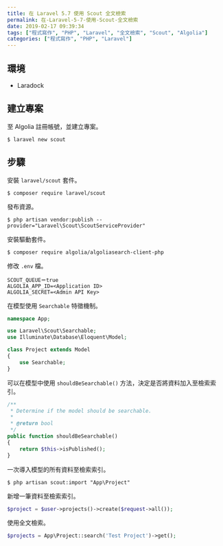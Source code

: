 ```yaml
---
title: 在 Laravel 5.7 使用 Scout 全文檢索
permalink: 在-Laravel-5-7-使用-Scout-全文檢索
date: 2019-02-17 09:39:34
tags: ["程式寫作", "PHP", "Laravel", "全文檢索", "Scout", "Algolia"]
categories: ["程式寫作", "PHP", "Laravel"]
---
```


## 環境
- Laradock

## 建立專案
至 Algolia 註冊帳號，並建立專案。
```
$ laravel new scout
```

## 步驟
安裝 `laravel/scout` 套件。
```
$ composer require laravel/scout
```

發布資源。
```
$ php artisan vendor:publish --provider="Laravel\Scout\ScoutServiceProvider"
```

安裝驅動套件。
```
$ composer require algolia/algoliasearch-client-php
```

修改 `.env` 檔。
```
SCOUT_QUEUE＝true
ALGOLIA_APP_ID=<Application ID>
ALGOLIA_SECRET=<Admin API Key>
```

在模型使用 `Searchable` 特徵機制。
```PHP
namespace App;

use Laravel\Scout\Searchable;
use Illuminate\Database\Eloquent\Model;

class Project extends Model
{
    use Searchable;
}
```

可以在模型中使用 `shouldBeSearchable()` 方法，決定是否將資料加入至檢索索引。
```PHP
/**
 * Determine if the model should be searchable.
 *
 * @return bool
 */
public function shouldBeSearchable()
{
    return $this->isPublished();
}
```

一次導入模型的所有資料至檢索索引。
```
$ php artisan scout:import "App\Project"
```

新增一筆資料至檢索索引。
```PHP
$project = $user->projects()->create($request->all());
```

使用全文檢索。
```PHP
$projects = App\Project::search('Test Project')->get();
```
